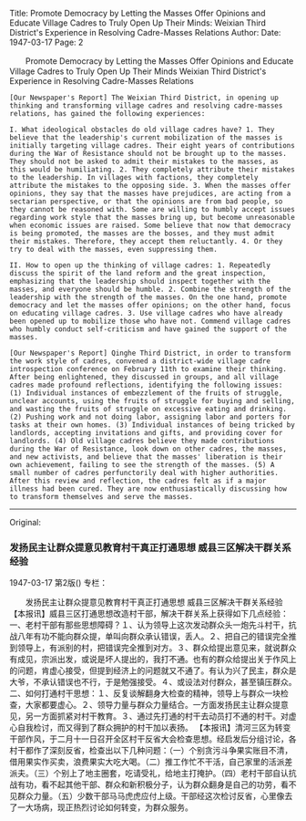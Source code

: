 Title: Promote Democracy by Letting the Masses Offer Opinions and Educate Village Cadres to Truly Open Up Their Minds: Weixian Third District's Experience in Resolving Cadre-Masses Relations
Author:
Date: 1947-03-17
Page: 2

　　Promote Democracy by Letting the Masses Offer Opinions and Educate Village Cadres to Truly Open Up Their Minds
    Weixian Third District's Experience in Resolving Cadre-Masses Relations

    [Our Newspaper's Report] The Weixian Third District, in opening up thinking and transforming village cadres and resolving cadre-masses relations, has gained the following experiences:

    I. What ideological obstacles do old village cadres have? 1. They believe that the leadership's current mobilization of the masses is initially targeting village cadres. Their eight years of contributions during the War of Resistance should not be brought up to the masses. They should not be asked to admit their mistakes to the masses, as this would be humiliating. 2. They completely attribute their mistakes to the leadership. In villages with factions, they completely attribute the mistakes to the opposing side. 3. When the masses offer opinions, they say that the masses have prejudices, are acting from a sectarian perspective, or that the opinions are from bad people, so they cannot be reasoned with. Some are willing to humbly accept issues regarding work style that the masses bring up, but become unreasonable when economic issues are raised. Some believe that now that democracy is being promoted, the masses are the bosses, and they must admit their mistakes. Therefore, they accept them reluctantly. 4. Or they try to deal with the masses, even suppressing them.

    II. How to open up the thinking of village cadres: 1. Repeatedly discuss the spirit of the land reform and the great inspection, emphasizing that the leadership should inspect together with the masses, and everyone should be humble. 2. Combine the strength of the leadership with the strength of the masses. On the one hand, promote democracy and let the masses offer opinions; on the other hand, focus on educating village cadres. 3. Use village cadres who have already been opened up to mobilize those who have not. Commend village cadres who humbly conduct self-criticism and have gained the support of the masses.

    [Our Newspaper's Report] Qinghe Third District, in order to transform the work style of cadres, convened a district-wide village cadre introspection conference on February 11th to examine their thinking. After being enlightened, they discussed in groups, and all village cadres made profound reflections, identifying the following issues: (1) Individual instances of embezzlement of the fruits of struggle, unclear accounts, using the fruits of struggle for buying and selling, and wasting the fruits of struggle on excessive eating and drinking. (2) Pushing work and not doing labor, assigning labor and porters for tasks at their own homes. (3) Individual instances of being tricked by landlords, accepting invitations and gifts, and providing cover for landlords. (4) Old village cadres believe they made contributions during the War of Resistance, look down on other cadres, the masses, and new activists, and believe that the masses' liberation is their own achievement, failing to see the strength of the masses. (5) A small number of cadres perfunctorily deal with higher authorities. After this review and reflection, the cadres felt as if a major illness had been cured. They are now enthusiastically discussing how to transform themselves and serve the masses.



<hr /> 

Original: 


### 发扬民主让群众提意见教育村干真正打通思想  威县三区解决干群关系经验

1947-03-17
第2版()
专栏：

　　发扬民主让群众提意见教育村干真正打通思想
    威县三区解决干群关系经验
    【本报讯】威县三区打通思想改造村干部，解决干群关系上获得如下几点经验：
    一、老村干部有那些思想障碍？１、认为领导上这次发动群众头一炮先斗村干，抗战八年有功不能向群众提，单叫向群众承认错误，丢人。２、把自己的错误完全推到领导上，有派别的村，把错误完全推到对方。３、群众给提出意见来，就说群众有成见，宗派出发，或说是坏人提出的，我打不通。也有的群众给提出关于作风上的问题，肯虚心接受，但提到经济上的问题就又不通了。有认为兴了民主，群众是大爷，不承认错误也不行，于是勉强接受。４、或设法对付群众，甚至镇压群众。
    二、如何打通村干思想：１、反复谈解翻身大检查的精神，领导上与群众一块检查，大家都要虚心。２、领导力量与群众力量结合。一方面发扬民主让群众提意见，另一方面抓紧对村干教育。３、通过先打通的村干去动员打不通的村干。对虚心自我检讨，而又得到了群众拥护的村干加以表扬。
    【本报讯】清河三区为转变干部作风，于二月十一日召开全区村干反省大会检查思想。经启发后分组讨论，各村干都作了深刻反省，检查出以下几种问题：（一）个别贪污斗争果实账目不清，借用果实作买卖，浪费果实大吃大喝。（二）推工作忙不干活，自己家里的活派差派夫。（三）个别上了地主圈套，吃请受礼，给地主打掩护。（四）老村干部自认抗战有功，看不起其他干部、群众和新积极分子，认为群众翻身是自己的功劳，看不见群众力量。（五）少数干部马马虎虎应付上级。干部经这次检讨反省，心里像去了一大场病，现正热烈讨论如何转变，为群众服务。
